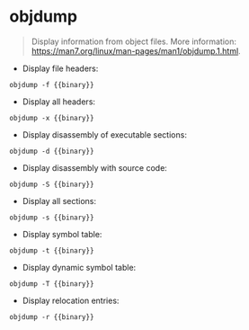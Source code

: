 # objdump

> Display information from object files.
> More information: <https://man7.org/linux/man-pages/man1/objdump.1.html>.

- Display file headers:

`objdump -f {{binary}}`

- Display all headers:

`objdump -x {{binary}}`

- Display disassembly of executable sections:

`objdump -d {{binary}}`

- Display disassembly with source code:

`objdump -S {{binary}}`

- Display all sections:

`objdump -s {{binary}}`

- Display symbol table:

`objdump -t {{binary}}`

- Display dynamic symbol table:

`objdump -T {{binary}}`

- Display relocation entries:

`objdump -r {{binary}}`